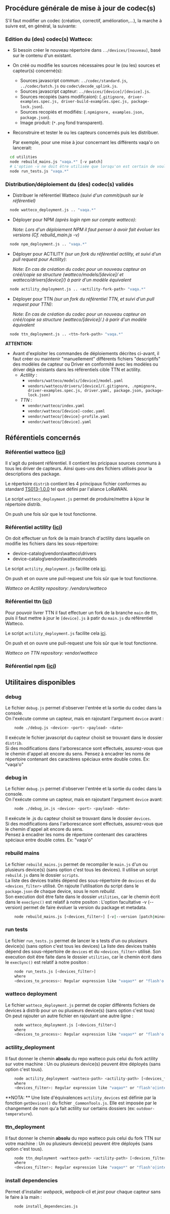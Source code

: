 ## Procédure générale de mise à jour de codec(s)

S'il faut modifier un codec (création, correctif, amélioration,...), la marche à suivre est, en général, la suivante: 

### Edition du (des) codec(s) Watteco:

- Si besoin créer le nouveau répertoire dans `../devices/[nouveau]`, basé sur le contenu d'un existant.

- On créé ou modifie les sources nécessaires pour le (ou les) sources et capteur(s) concerné(s):

  - Sources javascript commun: `../codec/standard.js`, `../codec/batch.js` ou `codec\decode_uplink.js`.
  - Sources javascript capteur: `../devices/[device]/[device].js`.
  - Sources recopiés (sans modificaion): (`.gitignore, driver-examples.spec.js, driver-build-examples.spec.js, package-lock.json`).
  - Sources recopiés et modifiés: (`.npmignore, examples.json, package.json`).
  - Image produit: (`*.png` fond transparent).

- Reconstruire et tester le ou les capteurs concernés puis les distribuer. 

  Par exemple, pour une mise à jour concernant les différents vaqa'o on lancerait:
  
```bash
  cd utilities
  node rebuild_mains.js "vaqa.*" [-v patch]
  # L'option -v ne doit être utilisée que lorsqu'on est certain de vouloir faire évoluer la version du package.son
  node run_tests.js "vaqa.*"
```

### Distribution/déploiement du (des) codec(s) validés

- Distribuer le référentiel Watteco *(suivi d'un commit/push sur le référentiel)*
```bash
  node watteco_deployment.js .. "vaqa.*"
```

- Déployer pour NPM *(après login npm sur compte watteco)*:

  *Note: Lors d'un déploiement NPM il faut penser à avoir fait évoluer les versions (Cf. rebuild_main.js -v)*
```bash
  node npm_deployment.js .. "vaqa.*"
```

- Déployer pour ACTILITY *(sur un fork du référentiel actility, et suivi d'un pull request pour Actility)*:
  
  *Note: En cas de création du codec pour un nouveau capteur on créé/copie sa structure (watteco/models/[device]/ et watteco/drivers[device]/) à parir d'un modèle équivalent*
```bash
  node actility_deployment.js .. <actility-fork-path> "vaqa.*"
```

- Déployer pour TTN *(sur un fork du référentiel TTN, et suivi d'un pull request pour TTN)*:
  
  *Note: En cas de création du codec pour un nouveau capteur on créé/copie sa structure (watteco/[device]/*.*) à parir d'un modèle équivalent*
```bash
  node ttn_deployment.js .. <ttn-fork-path> "vaqa.*"
```

**ATTENTION:** 
- Avant d'exploiter les commandes de déploiements décrites ci-avant, il faut créer ou maintenir "manuellement" différents fichiers "descriptifs" des modèles de capteur ou Driver en conformité avec les modèles ou driver dèjà existants dans les référentiels cible TTN et actility.
  - *Actility* :  
    - `vendors/watteco/models/[device]/model.yaml`
    - `vendors/watteco/drivers/[device]/(.gitignore, .npmignore, driver-examples.spec.js, driver.yaml, package.json, package-lock.json)`
  - *TTN* :  
    - `vendor/watteco/index.yaml`
    - `vendor/watteco/[device]-codec.yaml`
    - `vendor/watteco/[device]-profile.yaml`
    - `vendor/watteco/[device].yaml`

## Référentiels concernés

### Référentiel watteco ([ici](https://github.com/Watteco/Codec-API-LoRaWAN.git))
Il s'agit du présent référentiel.
Il contient les pricipaux sources communs à tous les driver de capteurs. Ainsi ques-uns des fichiers utilisés pour la descriptions des package.

Le répertoire `distrib` contient les 4 principaux fichier conformes au standard [TS013-1.0.0](https://resources.lora-alliance.org/technical-specifications/ts013-1-0-0-payload-codec-api) tel que défini par l'aliance LoRaWAN.

Le script `watteco_deployment.js` permet de produire/mettre à kjour le répertoire distrib.

On push une fois sûr que le tout fonctionne.


### Référentiel actility ([ici](https://github.com/actility/device-catalog.git))

On doit effectuer un fork de la main branch d'actility dans laquelle on modifie les fichiers dans les sous-répertoire:
- device-catalog\vendors\watteco\drivers
- device-catalog\vendors\watteco\models

Le script `actility_deployment.js` facilite cela [ici](#actility-deployment).

On push et on ouvre une pull-request une fois sûr que le tout fonctionne.

*Watteco on Actility repository: /vendors/watteco*

### Référentiel ttn ([ici](https://github.com/TheThingsNetwork/lorawan-devices.git))

Pour pouvoir livrer TTN il faut effectuer un fork de la branche `main` de ttn, puis il faut mettre à jour le `[device].js` à patir du `main.js` du référentiel Watteco.

Le script `actility_deployment.js` facilite cela [ici](#actility-deployment).

On push et on ouvre une pull-request une fois sûr que le tout fonctionne.

*Watteco on TTN repository: vendor/watteco*

### Référentiel npm ([ici](https://www.npmjs.com/~watteco))


## Utilitaires disponibles

### debug

Le fichier `debug.js` permet d'observer l'entrée et la sortie du codec dans la console.  
On l'exécute comme un capteur, mais en rajoutant l'argument `device` avant :  

```bash
    node ./debug.js <device> <port> <payload> <date>
```

Il exécute le fichier javascript du capteur choisit se trouvant dans le dossier `distrib`.  
Si des modifications dans l'arborescance sont effectués, assurez-vous que le chemin d'appel ait encore du sens. 
Pensez à encadrer les noms de répertoire contenant des caractères spéciaux entre double cotes. Ex: "vaqa'o" 


### debug in

Le fichier `debug.js` permet d'observer l'entrée et la sortie du codec dans la console.  
On l'exécute comme un capteur, mais en rajoutant l'argument `device` avant:  

```bash
    node ./debug_in.js <device> <port> <payload> <date>
```

Il exécute le .js du capteur choisit se trouvant dans le dossier `devices`.  
Si des modifications dans l'arborescance sont effectués, assurez-vous que le chemin d'appel ait encore du sens.  
Pensez à encadrer les noms de répertoire contenant des caractères spéciaux entre double cotes. Ex: "vaqa'o" 


### rebuild mains

Le fichier `rebuild_mains.js` permet de recompiler le `main.js` d'un ou plusieurs device(s) (sans option c'est tous les devices). 
Il utilise un script `rebuild.js` dans le dossier `scripts`.  
La liste des devices traités dépend des sous-répertoire de `devices` et du `<devices_filter>` utilisé. 
On rajoute l'utilisation du script dans le `package.json` de chaque device, sous le nom *rebuild*.  
Son execution doit être faite dans le dossier `utilities`, car le chemin écrit dans le `execSync()` est relatif à notre positon : 
L'option facultative -v (--version) permet de faire évoluer la version du package et metadata.
```bash
    node rebuild_mains.js [<devices_filter>] [-v|--version [patch|minor|major|x.y.z)]]
```

### run tests

Le fichier `run_tests.js` permet de lancer le s tests d'un ou plusieurs device(s) (sans option c'est tous les devices)
La liste des devices traités dépend des sous-répertoire de `devices` et du `<devices_filter>` utilisé. 
Son execution doit être faite dans le dossier `utilities`, car le chemin écrit dans le `execSync()` est relatif à notre positon :  

```bash
    node run_tests.js [<devices_filter>]
    where
    <devices_to_process>: Regular expression like "vaqao*" or "flash'o|intens'o|vaqa'o" or "Vaqao*|flash'o"
```

### watteco deployment

Le fichier `watteco_deployment.js` permet de copier différents fichiers de devices à distrib pour un ou plusieurs device(s) (sans option c'est tous)  
On peut rajouter un autre fichier en rajoutant une autre ligne :  

```bash
    node watteco_deployment.js [<devices_filter>]
    where
    <devices_to_process>: Regular expression like "vaqao*" or "flash'o|intens'o|vaqa'o" or "Vaqao*|flash'o"
```

### actility_deployment

Il faut donner le chemin **absolu** du repo watteco puis celui du fork actility sur votre machine :
Un ou plusieurs device(s) peuvent être déployés (sans option c'est tous).

```bash
    node actility_deployment <watteco-path> <actility-path> [<devices_filter>]
    where
    <devices_filter>: Regular expression like "vaqao*" or "flash'o|intens'o|vaqa'o" or "Vaqao*|flash'o"
```

**NOTA: **
Une liste d'équivalences `actility_devices` est définie par la fonction `getDevices()` du fichier `_CommonTools.js`. Elle est imposée par le changement de nom qu'a fait actility sur certains dossiers (ex: `outdoor-temperature`). 


### ttn_deployment

Il faut donner le chemin **absolu** du repo watteco puis celui du fork TTN sur votre machine :
Un ou plusieurs device(s) peuvent être déployés (sans option c'est tous).

```bash
    node ttn_deployment <watteco-path> <actility-path> [<devices_filter>]
    where
    <devices_filter>: Regular expression like "vaqao*" or "flash'o|intens'o|vaqa'o" or "Vaqao*|flash'o"
```

### install dependencies

Permet d'installer *webpack*, *webpack-cli* et *jest* pour chaque capteur sans le faire à la main :

```bash
    node install_dependencies.js 
```